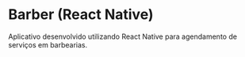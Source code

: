 # Barber (React Native)
Aplicativo desenvolvido utilizando React Native para agendamento de serviços em barbearias.

